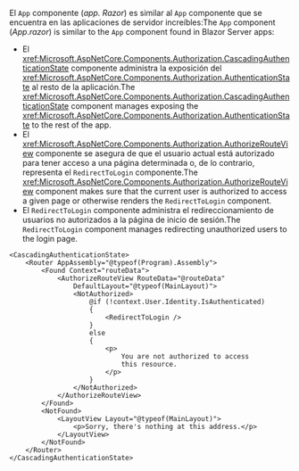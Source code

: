 <span data-ttu-id="20c09-101">El `App` componente (*app. Razor*) es similar al `App` componente que se encuentra en las aplicaciones de servidor increíbles:</span><span class="sxs-lookup"><span data-stu-id="20c09-101">The `App` component (*App.razor*) is similar to the `App` component found in Blazor Server apps:</span></span>

* <span data-ttu-id="20c09-102">El <xref:Microsoft.AspNetCore.Components.Authorization.CascadingAuthenticationState> componente administra la exposición del <xref:Microsoft.AspNetCore.Components.Authorization.AuthenticationState> al resto de la aplicación.</span><span class="sxs-lookup"><span data-stu-id="20c09-102">The <xref:Microsoft.AspNetCore.Components.Authorization.CascadingAuthenticationState> component manages exposing the <xref:Microsoft.AspNetCore.Components.Authorization.AuthenticationState> to the rest of the app.</span></span>
* <span data-ttu-id="20c09-103">El <xref:Microsoft.AspNetCore.Components.Authorization.AuthorizeRouteView> componente se asegura de que el usuario actual está autorizado para tener acceso a una página determinada o, de lo contrario, representa el `RedirectToLogin` componente.</span><span class="sxs-lookup"><span data-stu-id="20c09-103">The <xref:Microsoft.AspNetCore.Components.Authorization.AuthorizeRouteView> component makes sure that the current user is authorized to access a given page or otherwise renders the `RedirectToLogin` component.</span></span>
* <span data-ttu-id="20c09-104">El `RedirectToLogin` componente administra el redireccionamiento de usuarios no autorizados a la página de inicio de sesión.</span><span class="sxs-lookup"><span data-stu-id="20c09-104">The `RedirectToLogin` component manages redirecting unauthorized users to the login page.</span></span>

```razor
<CascadingAuthenticationState>
    <Router AppAssembly="@typeof(Program).Assembly">
        <Found Context="routeData">
            <AuthorizeRouteView RouteData="@routeData" 
                DefaultLayout="@typeof(MainLayout)">
                <NotAuthorized>
                    @if (!context.User.Identity.IsAuthenticated)
                    {
                        <RedirectToLogin />
                    }
                    else
                    {
                        <p>
                            You are not authorized to access 
                            this resource.
                        </p>
                    }
                </NotAuthorized>
            </AuthorizeRouteView>
        </Found>
        <NotFound>
            <LayoutView Layout="@typeof(MainLayout)">
                <p>Sorry, there's nothing at this address.</p>
            </LayoutView>
        </NotFound>
    </Router>
</CascadingAuthenticationState>
```
